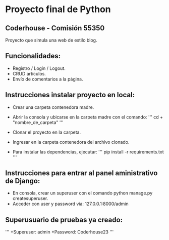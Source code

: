 # Proyecto final de Python

## Coderhouse - Comisión 55350
Proyecto que simula una web de estilo blog.
## Funcionalidades:
+ Registro / Login / Logout.
+ CRUD artículos.
+ Envío de comentarios a la página.

## Instrucciones instalar proyecto en local:
+ Crear una carpeta contenedora madre.
+ Abrir la consola y ubicarse en la carpeta madre con el comando:
'''
cd + "nombre_de_carpeta"
'''
+ Clonar el proyecto en la carpeta.
+ Ingresar en la carpeta contenedora del archivo clonado.

+ Para instalar las dependencias, ejecutar:
'''
pip install -r requirements.txt
'''
## Instrucciones para entrar al panel aministrativo de Django:
+ En consola, crear un superuser con el comando python manage.py createsuperuser.
+ Acceder con user y password via: 127.0.0.1:8000/admin

## Superusuario de pruebas ya creado:
'''
+Superuser: admin
+Password: Coderhouse23
'''